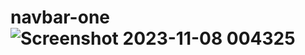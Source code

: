 # navbar-one![Screenshot 2023-11-08 004325](https://github.com/jay-soneji/navbar-one/assets/147239734/a783a5e3-e724-4832-97a2-16d5fb035678)
